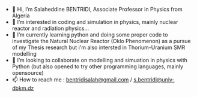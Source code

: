 - 👋 Hi, I’m Salaheddine BENTRIDI, Associate Professor in Physics from Algeria
- 👀 I’m interested in coding and simulation in physics, mainly nuclear reactor and radiation physics...
- 🌱 I’m currently learning python and doing some proper code to investigate the Natural Nuclear Reactor (Oklo Phenomenon) as a pursue of my Thesis research but i'm also intersted in Thorium-Uranium SMR modelling
- 💞️ I’m looking to collaborate on modelling and simuation in physics with Python (but also opened to try other programming languages, mainly opensource)
- 📫 How to reach me : bentridisalah@gmail.com / s.bentridi@univ-dbkm.dz

<!---
bentridisalah/bentridisalah is a ✨ special ✨ repository because its `README.md` (this file) appears on your GitHub profile.
You can click the Preview link to take a look at your changes.
--->
